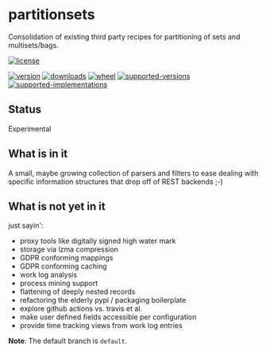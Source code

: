 # partitionsets

Consolidation of existing third party recipes for partitioning of sets and multisets/bags.

[![license](https://img.shields.io/github/license/sthagen/partitionsets?style=flat)](https://github.com/sthagen/partitionsets/blob/default/LICENSE)

[![version](https://img.shields.io/pypi/v/partitionsets.svg?style=flat)](https://pypi.python.org/pypi/partitionsets/)
[![downloads](https://img.shields.io/pypi/dm/partitionsets.svg?style=flat)](https://pypi.python.org/pypi/partitionsets/)
[![wheel](https://img.shields.io/pypi/wheel/partitionsets.svg?style=flat)](https://pypi.python.org/pypi/partitionsets/)
[![supported-versions](https://img.shields.io/pypi/pyversions/partitionsets.svg?style=flat)](https://pypi.python.org/pypi/partitionsets/)
[![supported-implementations](https://img.shields.io/pypi/implementation/partitionsets.svg?style=flat)](https://pypi.python.org/pypi/partitionsets/)

## Status

Experimental

## What is in it

A small, maybe growing collection of parsers and filters
to ease dealing with specific information structures that
drop off of REST backends ;-)

## What is not yet in it

just sayin':

* proxy tools like digitally signed high water mark
* storage via lzma compression
* GDPR conforming mappings
* GDPR conforming caching
* work log analysis
* process mining support
* flattening of deeply nested records
* refactoring the elderly pypi / packaging boilerplate
* explore github actions vs. travis et al.
* make user defined fields accessible per configuration
* provide time tracking views from work log entries

**Note**: The default branch is `default`.
